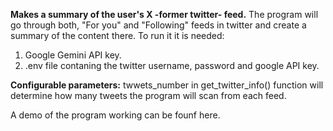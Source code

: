 **Makes a summary of the user's X -former twitter- feed.** The program will go through both, "For you" and "Following" feeds in twitter and create a summary of the content there. To run it it is needed: 

1. Google Gemini API key.
2. .env file contaning the twitter username, password and google API key. 

**Configurable parameters:** twwets_number in get_twitter_info() function will determine how many tweets the program will scan from each feed. 

A demo of the program working can be founf here.



